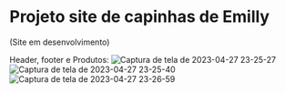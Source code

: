 # Projeto site de capinhas de Emilly
(Site em desenvolvimento)

Header, footer e Produtos:
![Captura de tela de 2023-04-27 23-25-27](https://user-images.githubusercontent.com/103702779/235039541-771fb3bd-425a-497c-b36c-3c1733f47a84.png)
![Captura de tela de 2023-04-27 23-25-40](https://user-images.githubusercontent.com/103702779/235039547-c52ead37-4051-4646-8709-6b537847d986.png)
![Captura de tela de 2023-04-27 23-26-59](https://user-images.githubusercontent.com/103702779/235039686-d7354c98-4eae-43e9-817a-ad2c25d27fd7.png)
